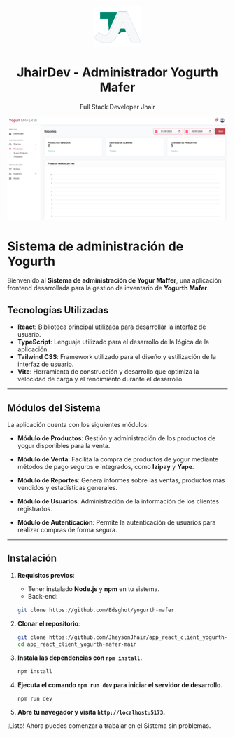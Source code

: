 <div align="center">
    <a href="https://github.com/JheysonJhair/app_react_client_yogurth-mafer-main">
      <img src="public/Logo.png" width="108px" />
    </a>
    <h1>JhairDev - Administrador Yogurth Mafer</h1>
    <p align="center">
        Full Stack Developer Jhair
    </p>
</div>

![Preview](public/preview.png)

# Sistema de administración de Yogurth

Bienvenido al **Sistema de administración de Yogur Maffer**, una aplicación frontend desarrollada para la gestion de inventario de **Yogurth Mafer**.

## Tecnologías Utilizadas

- **React**: Biblioteca principal utilizada para desarrollar la interfaz de usuario.
- **TypeScript**: Lenguaje utilizado para el desarrollo de la lógica de la aplicación.
- **Tailwind CSS**: Framework utilizado para el diseño y estilización de la interfaz de usuario.
- **Vite**: Herramienta de construcción y desarrollo que optimiza la velocidad de carga y el rendimiento durante el desarrollo.

---

## Módulos del Sistema

La aplicación cuenta con los siguientes módulos:

- **Módulo de Productos**: Gestión y administración de los productos de yogur disponibles para la venta.

- **Módulo de Venta**: Facilita la compra de productos de yogur mediante métodos de pago seguros e integrados, como **Izipay** y **Yape**.
- **Módulo de Reportes**: Genera informes sobre las ventas, productos más vendidos y estadísticas generales.
- **Módulo de Usuarios**: Administración de la información de los clientes registrados.
- **Módulo de Autenticación**: Permite la autenticación de usuarios para realizar compras de forma segura.

---

## Instalación

1. **Requisitos previos**:
   - Tener instalado **Node.js** y **npm** en tu sistema.
   - Back-end:

    ```bash
    git clone https://github.com/Edsghot/yogurth-mafer


2. **Clonar el repositorio**:
   ```bash
   git clone https://github.com/JheysonJhair/app_react_client_yogurth-mafer-main.git
   cd app_react_client_yogurth-mafer-main

3. **Instala las dependencias con `npm install`.**

    ```bash
    npm install
    ```

3. **Ejecuta el comando `npm run dev` para iniciar el servidor de desarrollo.**
    
    ```bash
    npm run dev
    ```

4. **Abre tu navegador y visita `http://localhost:5173`.**

¡Listo! Ahora puedes comenzar a trabajar en el Sistema sin problemas.



